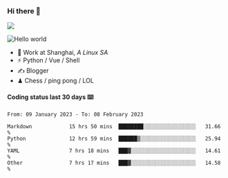 ### Hi there 👋
![](https://komarev.com/ghpvc/?username=Xuhandsome)


<img src="https://github-readme-stats.vercel.app/api?username=XuHandsome&show_icons=true&theme=merko" alt="Hello world">

<br/>

- 🍻  Work at Shanghai, _A Linux SA_
- ⚡  Python / Vue / Shell
- ✍️  Blogger
- ♟  Chess / ping pong / LOL

#### Coding status last 30 days ⌨️

<!--START_SECTION:waka-->

```text
From: 09 January 2023 - To: 08 February 2023

Markdown            15 hrs 50 mins  ████████░░░░░░░░░░░░░░░░░   31.66 %
Python              12 hrs 59 mins  ██████▒░░░░░░░░░░░░░░░░░░   25.94 %
YAML                7 hrs 18 mins   ███▓░░░░░░░░░░░░░░░░░░░░░   14.61 %
Other               7 hrs 17 mins   ███▓░░░░░░░░░░░░░░░░░░░░░   14.58 %
```

<!--END_SECTION:waka-->
